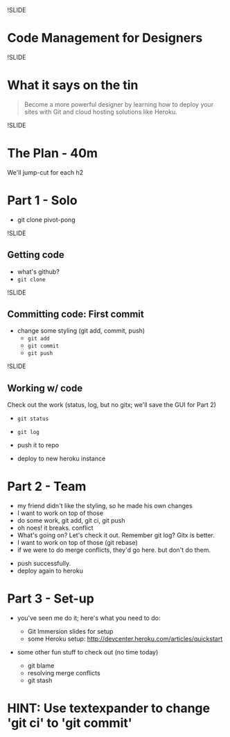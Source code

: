 !SLIDE
# Code Management for Designers

!SLIDE
# What it says on the tin
> Become a more powerful designer by learning how to deploy your sites with Git and cloud hosting solutions like Heroku.

!SLIDE
# The Plan - 40m
We'll jump-cut for each h2

<!-- # v1
## Git Solo
- git init
- git commit

## Git Team
- pull from repo
- do some work
- push

## Heroku
- deploy -->

# Part 1 - Solo
- git clone pivot-pong

!SLIDE
## Getting code
  - what's github?
  - `git clone`

!SLIDE
## Committing code: First commit
- change some styling (git add, commit, push)
  - `git add`
  - `git commit`
  - `git push`

!SLIDE
## Working w/ code
Check out the work
(status, log, but no gitx; we'll save the GUI for Part 2)  
  - `git status`
  - `git log`

- push it to repo
- deploy to new heroku instance

# Part 2 - Team
- my friend didn't like the styling, so he made his own changes
- I want to work on top of those
- do some work, git add, git ci, git push
- oh noes! it breaks. conflict
- What's going on? Let's check it out. Remember git log? Gitx is better.
- I want to work on top of those (git rebase)
- if we were to do merge conflicts, they'd go here. but don't do them.

<!-- !SLIDE
## Working w/ Branches
- I'll work in a branch, bc its experimental
- push changes to branch
  - `git branch` -->

- push successfully.
- deploy again to heroku

# Part 3 - Set-up
- you've seen me do it; here's what you need to do:
  - Git Immersion slides for setup
  - some Heroku setup: http://devcenter.heroku.com/articles/quickstart


- some other fun stuff to check out (no time today)
  - git blame
  - resolving merge conflicts
  - git stash
  

# HINT: Use textexpander to change 'git ci' to 'git commit'

